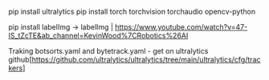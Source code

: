 pip install ultralytics
pip install torch torchvision torchaudio opencv-python



pip install labelImg -> labelImg | https://www.youtube.com/watch?v=47-IS_tZcTE&ab_channel=KevinWood%7CRobotics%26AI


Traking
botsorts.yaml and bytetrack.yaml - get on ultralytics github[https://github.com/ultralytics/ultralytics/tree/main/ultralytics/cfg/trackers]